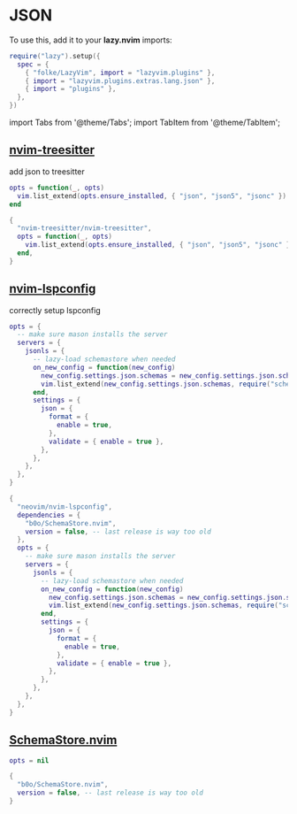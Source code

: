 # JSON

<!-- plugins:start -->

To use this, add it to your **lazy.nvim** imports:

```lua title="lua/config/lazy.lua"
require("lazy").setup({
  spec = {
    { "folke/LazyVim", import = "lazyvim.plugins" },
    { import = "lazyvim.plugins.extras.lang.json" },
    { import = "plugins" },
  },
})
```

import Tabs from '@theme/Tabs';
import TabItem from '@theme/TabItem';

## [nvim-treesitter](https://github.com/nvim-treesitter/nvim-treesitter)

 add json to treesitter


<Tabs>

<TabItem value="opts" label="Options">

```lua
opts = function(_, opts)
  vim.list_extend(opts.ensure_installed, { "json", "json5", "jsonc" })
end
```

</TabItem>


<TabItem value="code" label="Full Spec">

```lua
{
  "nvim-treesitter/nvim-treesitter",
  opts = function(_, opts)
    vim.list_extend(opts.ensure_installed, { "json", "json5", "jsonc" })
  end,
}
```

</TabItem>

</Tabs>

## [nvim-lspconfig](https://github.com/neovim/nvim-lspconfig)

 correctly setup lspconfig


<Tabs>

<TabItem value="opts" label="Options">

```lua
opts = {
  -- make sure mason installs the server
  servers = {
    jsonls = {
      -- lazy-load schemastore when needed
      on_new_config = function(new_config)
        new_config.settings.json.schemas = new_config.settings.json.schemas or {}
        vim.list_extend(new_config.settings.json.schemas, require("schemastore").json.schemas())
      end,
      settings = {
        json = {
          format = {
            enable = true,
          },
          validate = { enable = true },
        },
      },
    },
  },
}
```

</TabItem>


<TabItem value="code" label="Full Spec">

```lua
{
  "neovim/nvim-lspconfig",
  dependencies = {
    "b0o/SchemaStore.nvim",
    version = false, -- last release is way too old
  },
  opts = {
    -- make sure mason installs the server
    servers = {
      jsonls = {
        -- lazy-load schemastore when needed
        on_new_config = function(new_config)
          new_config.settings.json.schemas = new_config.settings.json.schemas or {}
          vim.list_extend(new_config.settings.json.schemas, require("schemastore").json.schemas())
        end,
        settings = {
          json = {
            format = {
              enable = true,
            },
            validate = { enable = true },
          },
        },
      },
    },
  },
}
```

</TabItem>

</Tabs>

## [SchemaStore.nvim](https://github.com/b0o/SchemaStore.nvim)

<Tabs>

<TabItem value="opts" label="Options">

```lua
opts = nil
```

</TabItem>


<TabItem value="code" label="Full Spec">

```lua
{
  "b0o/SchemaStore.nvim",
  version = false, -- last release is way too old
}
```

</TabItem>

</Tabs>

<!-- plugins:end -->
